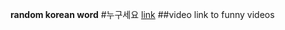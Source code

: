 **random korean word**
#누구세요
[link](https://www.youtube.com/watch?v=vvatu5FFxNI)
##video link to funny videos

